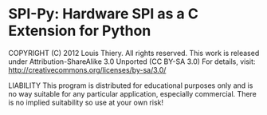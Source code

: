 SPI-Py: Hardware SPI as a C Extension for Python
======

COPYRIGHT (C) 2012 Louis Thiery. All rights reserved.
This work is released under Attribution-ShareAlike 3.0 Unported (CC BY-SA 3.0)
For details, visit: http://creativecommons.org/licenses/by-sa/3.0/

LIABILITY
This program is distributed for educational purposes only and is no way suitable for any particular application,
especially commercial. There is no implied suitability so use at your own risk!
